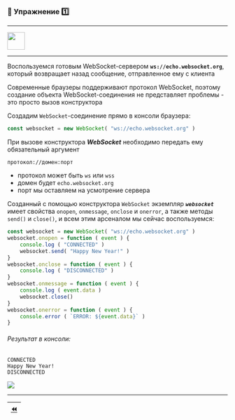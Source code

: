 ### :briefcase: Упражнение :one:

***

<img src="http://websocket.org/img/websocketlogo-medium.png" height="40"/>

***

Воспользуемся готовым WebSocket-сервером **`ws://echo.websocket.org`**, который возвращает назад сообщение, отправленное ему с клиента

Современные браузеры поддерживают протокол WebSocket, поэтому создание объекта WebSocket-соединения не представляет проблемы - это просто вызов конструктора

Создадим `WebSocket`-соединение прямо в консоли браузера:

```javascript
const websocket = new WebSocket( "ws://echo.websocket.org" )
```

При вызове конструктора **_WebSocket_** необходимо передать ему обязательный аргумент 

```
протокол://домен:порт
```

* протокол может быть `ws` или `wss`
* домен будет `echo.websocket.org`
* порт мы оставляем на усмотрение сервера

Созданный с помощью конструктора `WebSocket` экземпляр **_`websocket`_** имеет свойства `onopen`, `onmessage`, `onclose` и `onerror`, а также методы `send()` и `close()`, и всем этим арсеналом мы сейчас воспользуемся:

```javascript
const websocket = new WebSocket( "ws://echo.websocket.org" )
websocket.onopen = function ( event ) {
    console.log ( "CONNECTED" )
    websocket.send( "Happy New Year!" )
}
websocket.onclose = function ( event ) {
    console.log ( "DISCONNECTED" )
}
websocket.onmessage = function ( event ) {
    console.log ( event.data )
    websocket.close()
}
websocket.onerror = function ( event ) {
    console.error ( `ERROR: ${event.data}` )
}
```
###### Результат в консоли:
```console
CONNECTED
Happy New Year!
DISCONNECTED
```

![](https://kaazing.com/favicon.ico)

***
| [:rewind:]() |
|-|